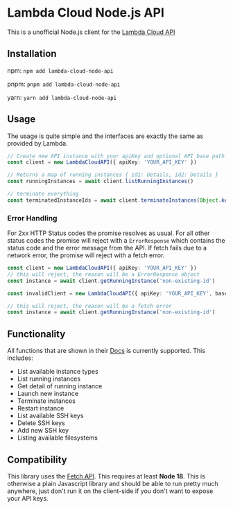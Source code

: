 # Lambda Cloud Node.js API

This is a unofficial Node.js client for the [Lambda Cloud API](https://cloud.lambdalabs.com/api/v1/docs)


## Installation

npm:
`npm add lambda-cloud-node-api`

pnpm:
`pnpm add lambda-cloud-node-api`

yarn:
`yarn add lambda-cloud-node-api`


## Usage

The usage is quite simple and the interfaces are exactly the same as provided by Lambda.

```typescript
// Create new API instance with your apiKey and optional API base path
const client = new LambdaCloudAPI({ apiKey: 'YOUR_API_KEY' })

// Returns a map of running instances { id1: Details, id2: Details }
const runningInstances = await client.listRunningInstances()

// terminate everything
const terminatedInstanceIds = await client.terminateInstances(Object.keys(runningInstances))
```

### Error Handling

For 2xx HTTP Status codes the promise resolves as usual. For all other status codes the promise will reject with a `ErrorResponse` which contains the status code and the error message from the API. If fetch fails due to a network error, the promise will reject with a fetch error.

```typescript
const client = new LambdaCloudAPI({ apiKey: 'YOUR_API_KEY' })
// this will reject, the reason will be a ErrorResponse object
const instance = await client.getRunningInstance('non-existing-id')

const invalidClient = new LambdaCloudAPI({ apiKey: 'YOUR_API_KEY', basePath: 'invalid-base-path.com' })

// this will reject, the reason will be a fetch error
const instance = await client.getRunningInstance('non-existing-id')

```

## Functionality

All functions that are shown in their [Docs](https://cloud.lambdalabs.com/api/v1/docs) is currently supported. This includes:

- List available instance types
- List running instances
- Get detail of running instance
- Launch new instance
- Terminate instances
- Restart instance
- List available SSH keys
- Delete SSH keys
- Add new SSH key
- Listing available filesystems

## Compatibility

This library uses the [Fetch API](https://developer.mozilla.org/en-US/docs/Web/API/Fetch_API). This requires at least **Node 18**. This is otherwise a plain Javascript library and should be able to run pretty much anywhere, just don't run it on the client-side if you don't want to expose your API keys.


